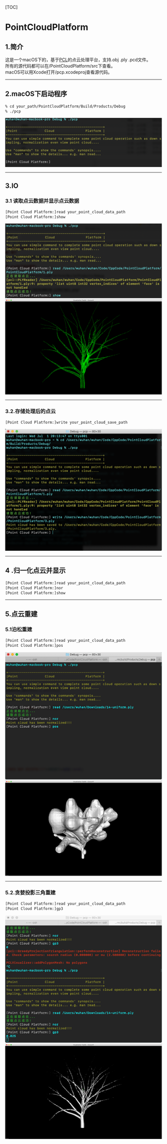 [TOC]
# PointCloudPlatform
## 1.简介  
这是一个macOS下的，基于[PCL](https://pointclouds.org/)的点云处理平台，支持.obj .ply .pcd文件。  
所有的源代码都可以在/PointCloudPlatform/src下查看。  
macOS可以用Xcode打开/pcp.xcodeproj查看源代码。  

---
## 2.macOS下启动程序   
```
% cd your_path/PointCloudPlatform/Build/Products/Debug  
% ./pcp  
```
![./pcp](image/QQ20200630-123927@2x.png)  

---
## 3.IO
### 3.1 读取点云数据并显示点云数据  
```  
[Point Cloud Platform:]read your_point_cloud_data_path
[Point Cloud Platform:]show
```
![read](image/QQ20200630-145641@2x.png)  
![point_cloud](image/tree_point_cloud_1.png)  

---
### 3.2.存储处理后的点云  
```
[Point Cloud Platform:]write your_point_cloud_save_path
```
![write](image/QQ20200701-201648@2x.png)  

---
## 4 .归一化点云并显示  
```
[Point Cloud Platform:]read your_point_cloud_data_path
[Point Cloud Platform:]nor
[Point Cloud Platform:]show
```

---
## 5.点云重建  
### 5.1泊松重建
```
[Point Cloud Platform:]read your_point_cloud_data_path
[Point Cloud Platform:]pos
```
![pos](image/QQ20200702-212511.png)  
![pos_result](image/tree_mesh_pos_1.png)  

---
### 5.2.贪婪投影三角重建  
```
[Point Cloud Platform:]read your_point_cloud_data_path
[Point Cloud Platform:]gp3
```
![gp3](image/QQ20200702-185753.png)  
![gp3_result](image/tree_mesh_gp3_1.png)  